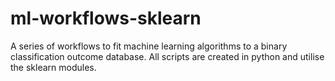 # ml-workflows-sklearn
A series of workflows to fit machine learning algorithms to a binary classification outcome database. All scripts are created in python and utilise the sklearn modules. 
